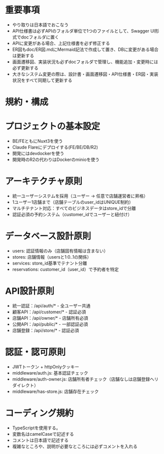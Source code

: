 # 重要事項
- やり取りは日本語でおこなう
- API仕様書は必ずAPIのフォルダ単位で1つのファイルとして、Swagger UI形式でdocフォルダに置く
- APIに変更がある場合、上記仕様書を必ず修正する
- ER図もdoc/ER図.mdにMermaid記法で作成して置き、DBに変更がある場合は更新する
- 画面遷移図、実装状況も必ずdocフォルダで管理し、機能追加・変更時には必ず更新する
- 大きなシステム変更の際は、設計書・画面遷移図・API仕様書・ER図・実装状況をすべて同期して更新する

# 規約・構成

# プロジェクトの基本設定
- BE/FEともにNuxt3を使う
- Claude Flareにデプロイする(FE/BE/DB/R2)
- 開発にはdevdockerを使う
- 開発時のR2の代わりはDockerのminioを使う

# アーキテクチャ原則
- 統一ユーザーシステムを採用（ユーザー → 任意で店舗運営者に昇格）
- 1ユーザー1店舗まで（店舗テーブルのuser_idはUNIQUE制約）
- マルチテナント対応：すべてのビジネスデータはstore_idで分離
- 認証必須の予約システム（customer_idでユーザーと紐付け）

# データベース設計原則
- users: 認証情報のみ（店舗固有情報は含まない）
- stores: 店舗情報（usersと1:0..1の関係）
- services: store_id基準でテナント分離
- reservations: customer_id（user_id）で予約者を特定

# API設計原則
- 統一認証：/api/auth/* - 全ユーザー共通
- 顧客API：/api/customer/* - 認証必須
- 店舗API：/api/owner/* - 店舗所有必須  
- 公開API：/api/public/* - 一部認証必須
- 店舗登録：/api/store/* - 認証必須

# 認証・認可原則
- JWTトークン + httpOnlyクッキー
- middleware/auth.js: 基本認証チェック
- middleware/auth-owner.js: 店舗所有者チェック（店舗なしは店舗登録へリダイレクト）
- middleware/has-store.js: 店舗存在チェック

# コーディング規約
- TypeScriptを使用する。
- 変数名はcamelCaseで記述する
- コメントは日本語で記述する
- 複雑なところや、説明が必要なところには必ずコメントを入れる
